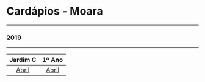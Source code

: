 # Cardápios - Moara
---
### 2019
---

| Jardim C | 1º Ano |
|:--------:|:-------:|
|  [Abril](https://docs.google.com/spreadsheets/d/e/2PACX-1vSSiriUpVdBJvmiWu3Jaq1tNQeSpOrz9kDMmJuc-Zi5AZeYwI57omUeR2hxkNxQyVy18Cm3dl2fUrS1/pubhtml?gid=0&single=true "Cardápio de Abril")  |  [Abril](https://docs.google.com/spreadsheets/d/e/2PACX-1vSSiriUpVdBJvmiWu3Jaq1tNQeSpOrz9kDMmJuc-Zi5AZeYwI57omUeR2hxkNxQyVy18Cm3dl2fUrS1/pubhtml?gid=0&single=true "Cardápio de Abril")  |
